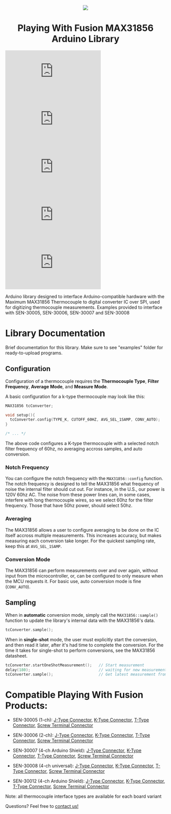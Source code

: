<p align="center">
  <img src="https://github.com/PlayingWithFusion/Arduino_SAMD/assets/77081880/05cc5ad2-8b62-4e97-ac00-dcc4c4118d5d" />
</p>

<h1 align="center">Playing With Fusion MAX31856 Arduino Library</h1>

![SEN-30005-K ISO](http://www.playingwithfusion.com/include/getimg.php?imgid=1276)
![SEN-30006-J ISO](http://www.playingwithfusion.com/include/getimg.php?imgid=1292)
![SEN-30007-T ISO](http://www.playingwithfusion.com/include/getimg.php?imgid=1324)
![SEN-30008-ST ISO](http://www.playingwithfusion.com/include/getimg.php?imgid=1334)
![SEN-30012-K ISO](http://www.playingwithfusion.com/include/getimg.php?imgid=1811)

Arduino library designed to interface Arduino-compatible hardware with the Maximum MAX31856 Thermocouple to digital converter IC over SPI, used for digitizing thermocouple measurements. Examples provided to interface with SEN-30005, SEN-30006, SEN-30007 and SEN-30008

# Library Documentation

Brief documentation for this library. Make sure to see "examples" folder for ready-to-upload programs.

## Configuration

Configuration of a thermocouple requires the **Thermocouple Type**, **Filter Frequency**, **Average Mode**, and **Measure Mode**.

A basic configuration for a k-type thermocouple may look like this:

```cpp
MAX31856 tcConverter;

void setup(){
  tcConverter.config(TYPE_K, CUTOFF_60HZ, AVG_SEL_1SAMP, CONV_AUTO);
}

/* ... */
```

The above code configures a K-type thermocouple with a selected notch filter frequency of 60hz, no averaging accross samples, and auto conversion. 

### Notch Frequency

You can configure the notch frequency with the `MAX31856::config` function. The notch frequency is designed to tell the MAX31856 what frequency of noise the internal filter should cut out. For instance, in the U.S., our power is 120V 60hz AC. The noise from these power lines can, in some cases, interfere with long thermocouple wires, so we select 60hz for the filter frequency. Those that have 50hz power, should select 50hz.

### Averaging

The MAX31856 allows a user to configure averaging to be done on the IC itself accross multiple measurements. This increases accuracy, but makes measuring each conversion take longer. For the quickest sampling rate, keep this at `AVG_SEL_1SAMP`.

### Conversion Mode

The MAX31856 can perform measurements over and over again, without input from the microcontroller, or, can be configured to only measure when the MCU requests it. For basic use, auto conversion mode is fine (`CONV_AUTO`).

## Sampling

When in **automatic** conversion mode, simply call the `MAX31856::sample()` function to update the library's internal data with the MAX31856's data. 

```cpp
tcConverter.sample();
```

When in **single-shot** mode, the user must explicitly start the conversion, and then read it later, after it's had time to complete the conversion. For the time it takes for single-shot to perform conversions, see the MAX31856 datasheet. 

```cpp
tcConverter.startOneShotMeasurement();   // Start measurement
delay(180);                              // waiting for new measurement (143ms for 60Hz, 169ms for 50Hz)
tcConverter.sample();                    // Get latest measurement from MAX31856 channels
```

# Compatible Playing With Fusion Products:

- SEN-30005 (1-ch): <a href="http://www.playingwithfusion.com/productview.php?pdid=58">J-Type Connector</a>, <a href="http://www.playingwithfusion.com/productview.php?pdid=59">K-Type Connector</a>, <a href="http://www.playingwithfusion.com/productview.php?pdid=60">T-Type Connector</a>, <a href="http://www.playingwithfusion.com/productview.php?pdid=57">Screw Terminal Connector</a>
  
- SEN-30006 (2-ch): <a href="http://www.playingwithfusion.com/productview.php?pdid=62">J-Type Connector</a>, <a href="http://www.playingwithfusion.com/productview.php?pdid=63">K-Type Connector</a>, <a href="http://www.playingwithfusion.com/productview.php?pdid=64">T-Type Connector</a>, <a href="http://www.playingwithfusion.com/productview.php?pdid=61">Screw Terminal Connector</a>

- SEN-30007 (4-ch Arduino Shield): <a href="http://www.playingwithfusion.com/productview.php?pdid=69">J-Type Connector</a>, <a href="http://www.playingwithfusion.com/productview.php?pdid=70">K-Type Connector</a>, <a href="http://www.playingwithfusion.com/productview.php?pdid=71">T-Type Connector</a>, <a href="http://www.playingwithfusion.com/productview.php?pdid=72">Screw Terminal Connector</a>

- SEN-30008 (4-ch universal): <a href="http://www.playingwithfusion.com/productview.php?pdid=73">J-Type Connector</a>, <a href="http://www.playingwithfusion.com/productview.php?pdid=74">K-Type Connector</a>, <a href="http://www.playingwithfusion.com/productview.php?pdid=75">T-Type Connector</a>, <a href="http://www.playingwithfusion.com/productview.php?pdid=76">Screw Terminal Connector</a>

- SEN-30012 (4-ch Arduino Shield): <a href="http://www.playingwithfusion.com/productview.php?pdid=224">J-Type Connector</a>, <a href="http://www.playingwithfusion.com/productview.php?pdid=225">K-Type Connector</a>, <a href="http://www.playingwithfusion.com/productview.php?pdid=226">T-Type Connector</a>, <a href="http://www.playingwithfusion.com/productview.php?pdid=227">Screw Terminal Connector</a>

Note: all thermocouple interface types are available for each board variant

Questions? Feel free to <a href="http://www.playingwithfusion.com/contactus.php">contact us!</a>
